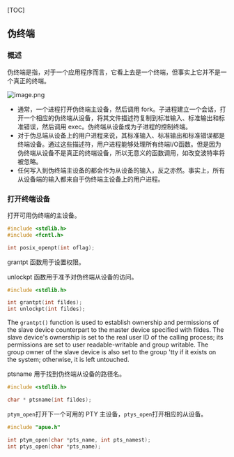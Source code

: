 [TOC]

## 伪终端

### 概述

伪终端是指，对于一个应用程序而言，它看上去是一个终端，但事实上它并不是一个真正的终端。

![image.png](https://upload-images.jianshu.io/upload_images/1916953-7e0d222c2dfc2619.png?imageMogr2/auto-orient/strip%7CimageView2/2/w/1240)

* 通常，一个进程打开伪终端主设备，然后调用 fork。子进程建立一个会话，打开一个相应的伪终端从设备，将其文件描述符复制到标准输入、标准输出和标准错误，然后调用 exec。伪终端从设备成为子进程的控制终端。
* 对于伪总端从设备上的用户进程来说，其标准输入、标准输出和标准错误都是终端设备。通过这些描述符，用户进程能够处理所有终端I/O函数。但是因为伪终端从设备不是真正的终端设备，所以无意义的函数调用，如改变波特率将被忽略。
* 任何写入到伪终端主设备的都会作为从设备的输入，反之亦然。事实上，所有从设备端的输入都来自于伪终端主设备上的用户进程。

### 打开终端设备

打开可用伪终端的主设备。

```c
#include <stdlib.h>
#include <fcntl.h>

int posix_openpt(int oflag);
```

grantpt 函数用于设置权限。

unlockpt 函数用于准予对伪终端从设备的访问。

```c
#include <stdlib.h>

int grantpt(int fildes);
int unlockpt(int fildes);
```

 The `grantpt()` function is used to establish ownership and permissions of the slave device counterpart to the master device specified with fildes.  The slave device's ownership is set to the real user ID of the calling process; its permissions are set to user readable-writable and group writable.  The group owner of the slave device is also set to the group 'tty if it exists on the system; otherwise, it is left untouched.



ptsname 用于找到伪终端从设备的路径名。

```c
#include <stdlib.h>

char * ptsname(int fildes);
```

`ptym_open`打开下一个可用的 PTY 主设备，`ptys_open`打开相应的从设备。

```c
#include "apue.h"

int ptym_open(char *pts_name, int pts_namest);
int ptys_open(char *pts_name);
```